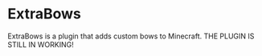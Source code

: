 # ExtraBows
ExtraBows is a plugin that adds custom bows to Minecraft.
THE PLUGIN IS STILL IN WORKING!
